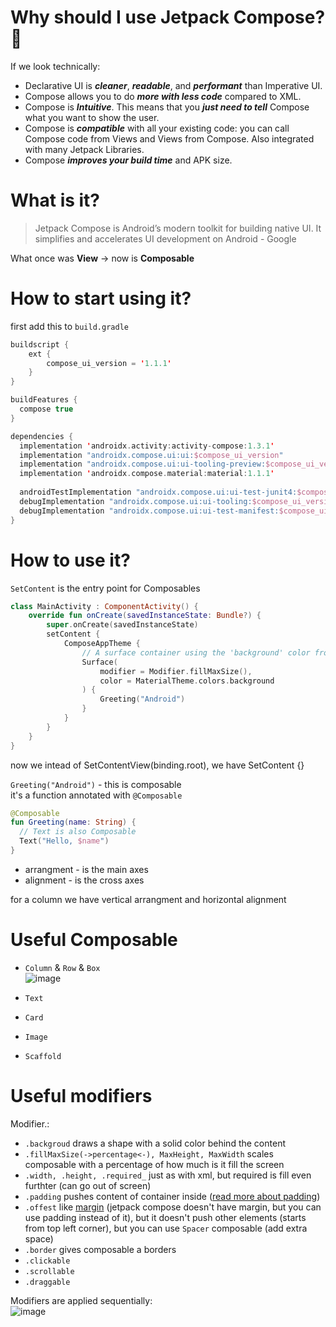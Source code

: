 # Why should I use Jetpack Compose? 🤔

If we look technically:

- Declarative UI is **_cleaner_**, **_readable_**, and **_performant_** than Imperative UI.
- Compose allows you to do **_more with less code_** compared to XML.
- Compose is **_Intuitive_**. This means that you **_just need to tell_** Compose what you want to show the user.
- Compose is **_compatible_** with all your existing code: you can call Compose code from Views and Views from Compose. Also integrated with many Jetpack Libraries.
- Compose **_improves your build time_** and APK size.


# What is it?

> Jetpack Compose is Android’s modern toolkit for building native UI. It simplifies and accelerates UI development on Android - Google

What once was **View** -> now is **Composable**

# How to start using it?

first add this to `build.gradle`
```kotlin
buildscript {
    ext {
        compose_ui_version = '1.1.1'
    }
}
```

```kotlin
buildFeatures {
  compose true
}
```

```kotlin
dependencies {
  implementation 'androidx.activity:activity-compose:1.3.1'
  implementation "androidx.compose.ui:ui:$compose_ui_version"
  implementation "androidx.compose.ui:ui-tooling-preview:$compose_ui_version"
  implementation 'androidx.compose.material:material:1.1.1'
  
  androidTestImplementation "androidx.compose.ui:ui-test-junit4:$compose_ui_version"
  debugImplementation "androidx.compose.ui:ui-tooling:$compose_ui_version"
  debugImplementation "androidx.compose.ui:ui-test-manifest:$compose_ui_version"
}
```

# How to use it?

`SetContent` is the entry point for Composables
```kotlin
class MainActivity : ComponentActivity() {
    override fun onCreate(savedInstanceState: Bundle?) {
        super.onCreate(savedInstanceState)
        setContent {
            ComposeAppTheme {
                // A surface container using the 'background' color from the theme
                Surface(
                    modifier = Modifier.fillMaxSize(),
                    color = MaterialTheme.colors.background
                ) {
                    Greeting("Android")
                }
            }
        }
    }
}
```
now we intead of SetContentView(binding.root), we have SetContent {}

`Greeting("Android")` - this is composable  
it's a function annotated with `@Composable`
```kotlin
@Composable
fun Greeting(name: String) {
  // Text is also Composable
  Text("Hello, $name")
}
```

- arrangment - is the main axes
- alignment - is the cross axes

for a column we have vertical arrangment and horizontal alignment

# Useful Composable

- `Column` & `Row` & `Box`  
    ![image](https://user-images.githubusercontent.com/63263301/208519000-88281d26-c260-4544-8d33-d489561d4123.png)

- `Text`
- `Card`
- `Image`
- `Scaffold`

# Useful modifiers

Modifier.:
- `.backgroud` draws a shape with a solid color behind the content
- `.fillMaxSize(->percentage<-), MaxHeight, MaxWidth` scales composable with a percentage of how much is it fill the screen
- `.width, .height, .required_` just as with xml, but required is fill even furthter (can go out of screen)
-  `.padding` pushes content of container inside ([read more about padding](https://github.com/KidPudel/android-starter-kit/blob/main/XML/margin-vs-padding.md))
-  `.offest` like [margin](https://github.com/KidPudel/android-starter-kit/blob/main/XML/margin-vs-padding.md) (jetpack compose doesn't have margin, but you can use padding instead of it), but it doesn't push other elements (starts from top left corner), but you can use `Spacer` composable (add extra space)
-  `.border` gives composable a borders
-  `.clickable`
-  `.scrollable`
-  `.draggable`

Modifiers are applied sequentially:  
![image](https://user-images.githubusercontent.com/63263301/208513544-f3c03680-7c9a-4a2b-a526-2d01e8c0f130.png)
